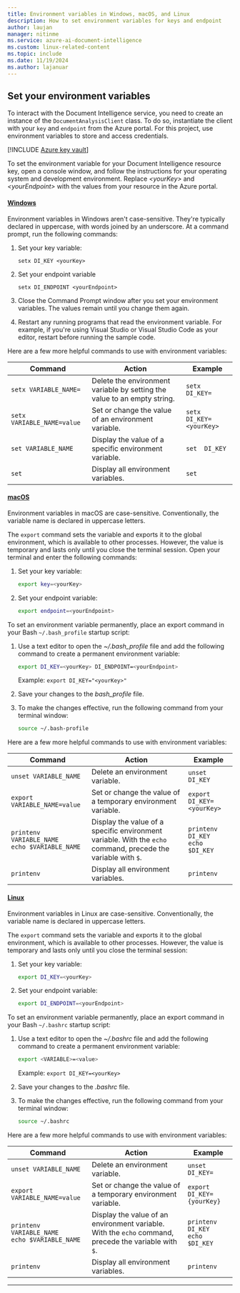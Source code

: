 ```yaml
---
title: Environment variables in Windows, macOS, and Linux
description: How to set environment variables for keys and endpoint
author: laujan
manager: nitinme
ms.service: azure-ai-document-intelligence
ms.custom: linux-related-content
ms.topic: include
ms.date: 11/19/2024
ms.author: lajanuar
---
```


<!-- markdownlint-disable MD001 -->
<!-- markdownlint-disable MD024 -->

## Set your environment variables

To interact with the Document Intelligence service, you need to create an instance of the `DocumentAnalysisClient` class. To do so, instantiate the client with your `key` and `endpoint` from the Azure portal. For this project, use environment variables to store and access credentials.

[!INCLUDE [Azure key vault](~/reusable-content/ce-skilling/azure/includes/ai-services/security/azure-key-vault.md)]

To set the environment variable for your Document Intelligence resource key, open a console window, and follow the instructions for your operating system and development environment. Replace *\<yourKey>* and *\<yourEndpoint>* with the values from your resource in the Azure portal.

#### [Windows](#tab/windows)

Environment variables in Windows aren't case-sensitive. They're typically declared in uppercase, with words joined by an underscore. At a command prompt, run the following commands:

1. Set your key variable:

   ```console
   setx DI_KEY <yourKey>
   ```

1. Set your endpoint variable

   ```console
   setx DI_ENDPOINT <yourEndpoint>
   ```

1. Close the Command Prompt window after you set your environment variables. The values remain until you change them again.

1. Restart any running programs that read the environment variable. For example, if you're using Visual Studio or Visual Studio Code as your editor, restart before running the sample code.

Here are a few more helpful commands to use with environment variables:

| Command | Action | Example |
|---------|--------|---------|
| `setx VARIABLE_NAME=` | Delete the environment variable by setting the value to an empty string.| `setx DI_KEY=` |
| `setx VARIABLE_NAME=value` | Set or change the value of an environment variable.| `setx DI_KEY=<yourKey>`|
| `set VARIABLE_NAME` | Display the value of a specific environment variable.| `set  DI_KEY` |
| `set`| Display all environment variables.| `set`|

#### [macOS](#tab/macOS)

Environment variables in macOS are case-sensitive. Conventionally, the variable name is declared in uppercase letters.

The `export` command sets the variable and exports it to the global environment, which is available to other processes. However, the value is temporary and lasts only until you close the terminal session. Open your terminal and enter the following commands:

1. Set your key variable:

   ```bash
   export key=<yourKey>
   ```

1. Set your endpoint variable:

   ```bash
   export endpoint=<yourEndpoint>
   ```

To set an environment variable permanently, place an export command in your Bash  `~/.bash_profile` startup script:

  1. Use a text editor to open the *~/.bash_profile* file and add the following command to create a permanent environment variable:

     ```bash
     export DI_KEY=<yourKey> DI_ENDPOINT=<yourEndpoint>
     ```

     Example: `export DI_KEY="<yourKey>"`

  1. Save your changes to the *bash_profile* file.

  1. To make the changes effective, run the following command from your terminal window:

     ```bash
     source ~/.bash-profile
     ```

Here are a few more helpful commands to use with environment variables:

| Command | Action | Example |
|---------|--------|---------|
| `unset VARIABLE_NAME` | Delete an environment variable.| `unset DI_KEY` |
| `export VARIABLE_NAME=value` | Set or change the value of a temporary environment variable.| `export DI_KEY=<yourKey>` |
| `printenv VARIABLE_NAME`</br>`echo $VARIABLE_NAME`| Display the value of a specific environment variable. With the `echo` command, precede the variable with `$`.| `printenv DI_KEY` </br>`echo $DI_KEY`|
| `printenv` | Display all environment variables.| `printenv` |

#### [Linux](#tab/linux)

Environment variables in Linux are case-sensitive. Conventionally, the variable name is declared in uppercase letters.

The `export` command sets the variable and exports it to the global environment, which is available to other processes. However, the value is temporary and lasts only until you close the terminal session:

1. Set your key variable:

   ```bash
   export DI_KEY=<yourKey>
   ```

1. Set your endpoint variable:

   ```bash
   export DI_ENDPOINT=<yourEndpoint>
   ```

To set an environment variable permanently, place an export command in your Bash `~/.bashrc` startup script:

  1. Use a text editor to open the *~/.bashrc* file and add the following command to create a permanent environment variable:

     ```bash
     export <VARIABLE>=<value>
     ```

     Example: `export DI_KEY=<yourKey>`

  1. Save your changes to the *.bashrc* file.

  1. To make the changes effective, run the following command from your terminal window:

     ```bash
     source ~/.bashrc
     ```

Here are a few more helpful commands to use with environment variables:

| Command | Action | Example |
|---------|--------|---------|
| `unset VARIABLE_NAME`| Delete an environment variable.|`unset DI_KEY=` |
| `export VARIABLE_NAME=value` | Set or change the value of a temporary environment variable.| `export DI_KEY={yourKey}`|
| `printenv VARIABLE_NAME`</br>`echo $VARIABLE_NAME`| Display the value of an environment variable. With the `echo` command, precede the variable with `$`.| `printenv DI_KEY` </br>`echo $DI_KEY`|
| `printenv`| Display all environment variables.|`printenv`|

---
